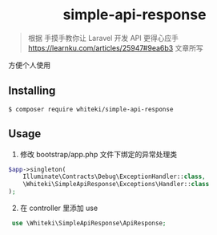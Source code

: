 <h1 align="center"> simple-api-response </h1>

> 根据 手摸手教你让 Laravel 开发 API 更得心应手 https://learnku.com/articles/25947#9ea6b3 文章所写

方便个人使用

## Installing

```shell
$ composer require whiteki/simple-api-response
```

## Usage

1. 修改 bootstrap/app.php 文件下绑定的异常处理类
```php
$app->singleton(
    Illuminate\Contracts\Debug\ExceptionHandler::class,
    \Whiteki\SimpleApiResponse\Exceptions\Handler::class
);
```
2. 在 controller 里添加 use 
```php
 use \Whiteki\SimpleApiResponse\ApiResponse;
```

